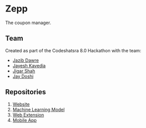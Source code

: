 # Zepp
The coupon manager.

## Team
Created as part of the Codeshatsra 8.0 Hackathon with the team:
* [Jazib Dawre](https://github.com/jazibdawre)
* [Jayesh Kavedia](https://github.com/jayeshkavedia)
* [Jigar Shah](https://github.com/shahjigar556)
* [Jay Doshi](https://github.com/jayudoshi)

## Repositories
1. [Website](https://github.com/jazibdawre/CodeShastra-8.0-Coding-Nerds)
2. [Machine Learning Model](https://github.com/jazibdawre/CodeShastra-8.0-Coding-Nerds-ML)
3. [Web Extension](https://github.com/jazibdawre/CodeShastra-8.0-Coding-Nerds-WebEx)
4. [Mobile App](https://github.com/jayeshkavedia/Codeshastra-8.0-Coding-Nerds-App)
